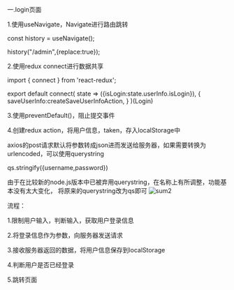 一.login页面

1.使用useNavigate，Navigate进行路由跳转

const history = useNavigate();

history("/admin",{replace:true});

<Navigate to="/admin/home"/>

2.使用redux connect进行数据共享

import { connect } from 'react-redux';

export default connect(
    state => ({isLogin:state.userInfo.isLogin}),
    {
        saveUserInfo:createSaveUserInfoAction,
    }
)(Login)

3.使用preventDefault()，阻止提交事件

4.创建redux action，将用户信息，taken，存入localStorage中

axios的post请求默认将参数转成json进而发送给服务器，如果需要转换为urlencoded，可以使用querystring

qs.stringify({username,password})

由于在比较新的node.js版本中已被弃用querystring，在名称上有所调整，功能基本没有太大变化， 将原来的querystring改为qs即可
![sum2](https://user-images.githubusercontent.com/106876072/190110683-5033e320-f9b5-42b2-b2d0-0f9603ffc530.jpg)


流程：

1.限制用户输入，判断输入，获取用户登录信息

2.将登录信息作为参数，向服务器发送请求

3.接收服务器返回的数据，将用户信息保存到localStorage

4.判断用户是否已经登录

5.跳转页面

